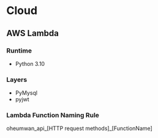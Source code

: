 # Cloud

## AWS Lambda
### Runtime
- Python 3.10
### Layers
- PyMysql
- pyjwt

### Lambda Function Naming Rule
oheumwan_api_[HTTP request methods]_[FunctionName]
